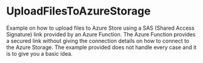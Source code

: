 # UploadFilesToAzureStorage
Example on how to upload files to Azure Store using a SAS (Shared Access Signature) link provided by an Azure Function. The Azure Function provides a secured link without giving the connection details on how to connect to the Azure Storage. The example provided does not handle every case and it is to give you a basic idea.
